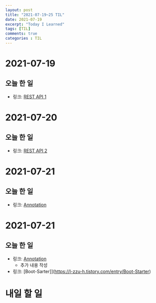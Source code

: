 ```yaml
---
layout: post
title: "2021-07-19~25 TIL"
date: 2021-07-19
excerpt: "Today I Learned"
tags: [TIL]
comments: true
categories : TIL
---
```


# 2021-07-19
## 오늘 한 일    
- 링크: [REST API 1](https://l-zzu-h.tistory.com/entry/REST-API-1)

# 2021-07-20
## 오늘 한 일    
- 링크: [REST API 2](https://l-zzu-h.tistory.com/entry/REST-API-2)

# 2021-07-21
## 오늘 한 일    
- 링크: [Annotation](https://l-zzu-h.tistory.com/entry/Annotation)

# 2021-07-21
## 오늘 한 일    
- 링크: [Annotation](https://l-zzu-h.tistory.com/entry/Annotation)
    - 추가 내용 작성
- 링크: [Boot-Sarter]](https://l-zzu-h.tistory.com/entry/Boot-Starter)

# 내일 할 일
